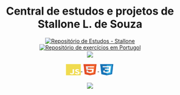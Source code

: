 <h1 align = "center"> Central de estudos e projetos de Stallone L. de Souza </h1>

<div align="center">
    <a href="https://github.com/stallone-dev/Estudos">
    <img height="130em" alt="Repositório de Estudos - Stallone" src="https://github-readme-stats.vercel.app/api/pin/?username=stallone-dev&theme=github_dark&icon_color=ff652f&repo=Estudos"/>
    </a>
    <a href="https://github.com/stallone-dev/exercicios_portugol_2022">
    <img height="130em" alt="Repositório de exercícios em Portugol" src="https://github-readme-stats.vercel.app/api/pin/?username=stallone-dev&theme=github_dark&icon_color=ff652f&repo=exercicios_portugol_2022"/>
    </a>
</div>

<div style="display: inline_block" align="center">
  <a href="https://github.com/stallone-dev">
  <img align="center" src="https://github-readme-stats.vercel.app/api/top-langs/?username=stallone-dev&layout=compact&theme=github_dark&icon_color=ff652f&hide_title=true"/>
</div>

<div style="display: inline_block" align="center"><br>
  <img align="center" alt="Stallone-JS" height="30" width="40" src="https://raw.githubusercontent.com/devicons/devicon/master/icons/javascript/javascript-plain.svg">
  <img align="center" alt="Stallone-HTML" height="30" width="40" src="https://raw.githubusercontent.com/devicons/devicon/master/icons/html5/html5-original.svg">
  <img align="center" alt="Stallone-CSS" height="30" width="40" src="https://raw.githubusercontent.com/devicons/devicon/master/icons/css3/css3-original.svg">
</div>

<div style="display: inline_block" align="center"><br>
    <a href="https://www.linkedin.com/in/stallone-l-de-souza/" target="_blank">
    <img  align="center" src="https://img.shields.io/badge/-LinkedIn-%230077B5?style=codeSTACKr&logo=linkedin&logoColor=white" target="_blank"></a>
</div>
 

<!--
**stallone-dev/stallone-dev** is a ✨ _special_ ✨ repository because its `README.md` (this file) appears on your GitHub profile.

Here are some ideas to get you started:

- 🔭 I’m currently working on ...
- 🌱 I’m currently learning ...
- 👯 I’m looking to collaborate on ...
- 🤔 I’m looking for help with ...
- 💬 Ask me about ...
- 📫 How to reach me: ...
- 😄 Pronouns: ...
- ⚡ Fun fact: ...
-->
